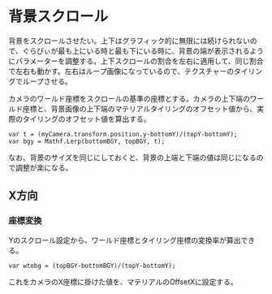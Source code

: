 # 背景スクロール
背景をスクロールさせたい。上下はグラフィック的に無限には続けられないので、ぐらびぃが最も上にいる時と最も下にいる時に、背景の端が表示されるようにパラメーターを調整する。上下スクロールの割合を左右に適用して、同じ割合で左右も動かす。左右はループ画像になっているので、テクスチャーのタイリングでループさせる。

カメラのワールド座標をスクロールの基準の座標とする。カメラの上下端のワールド座標と、背景画像の上下端のマテリアルタイリングのオフセット値から、実際のタイリングのオフセット値を算出する。

```
var t = (myCamera.transform.position.y-bottomY)/(topY-bottomY);
var bgy = Mathf.Lerp(bottomBGY, topBGY, t);
```

なお、背景のサイズを同じにしておくと、背景の上端と下端の値は同じになるので調整が楽になる。

## X方向

### 座標変換
Yのスクロール設定から、ワールド座標とタイリング座標の変換率が算出できる。

```
var wtobg = (topBGY-bottomBGY)/(topY-bottomY);
```

これをカメラのX座標に掛けた値を、マテリアルのOffsetXに設定する。
